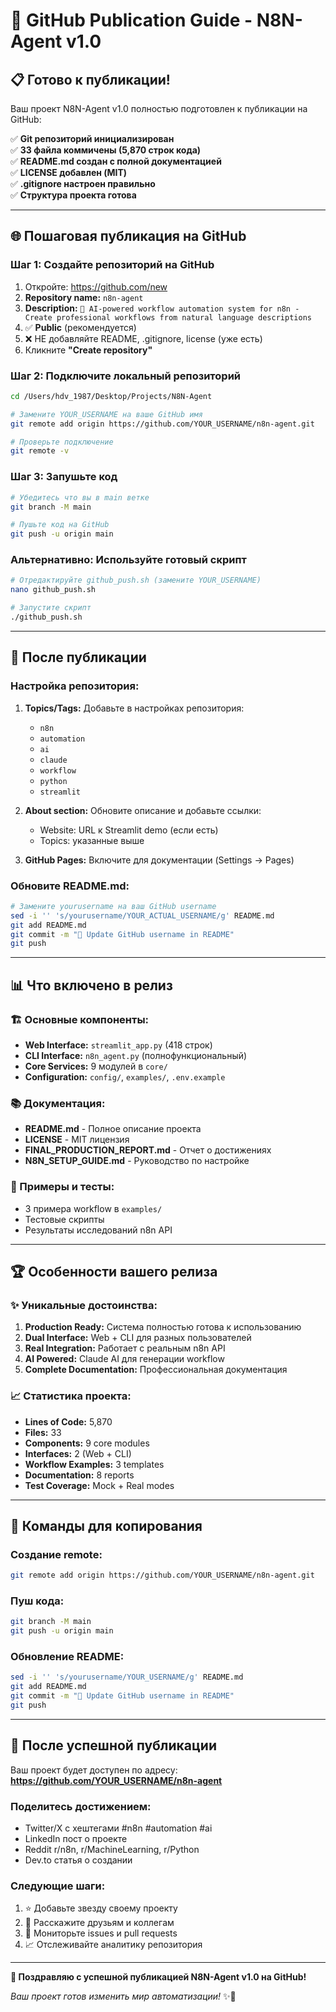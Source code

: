 # 🚀 GitHub Publication Guide - N8N-Agent v1.0

## 📋 Готово к публикации!

Ваш проект N8N-Agent v1.0 полностью подготовлен к публикации на GitHub:

✅ **Git репозиторий инициализирован**  
✅ **33 файла коммичены (5,870 строк кода)**  
✅ **README.md создан с полной документацией**  
✅ **LICENSE добавлен (MIT)**  
✅ **.gitignore настроен правильно**  
✅ **Структура проекта готова**

---

## 🌐 Пошаговая публикация на GitHub

### Шаг 1: Создайте репозиторий на GitHub
1. Откройте: https://github.com/new
2. **Repository name:** `n8n-agent`
3. **Description:** `🚀 AI-powered workflow automation system for n8n - Create professional workflows from natural language descriptions`
4. ✅ **Public** (рекомендуется)
5. ❌ НЕ добавляйте README, .gitignore, license (уже есть)
6. Кликните **"Create repository"**

### Шаг 2: Подключите локальный репозиторий
```bash
cd /Users/hdv_1987/Desktop/Projects/N8N-Agent

# Замените YOUR_USERNAME на ваше GitHub имя
git remote add origin https://github.com/YOUR_USERNAME/n8n-agent.git

# Проверьте подключение
git remote -v
```

### Шаг 3: Запушьте код
```bash
# Убедитесь что вы в main ветке
git branch -M main

# Пушьте код на GitHub
git push -u origin main
```

### Альтернативно: Используйте готовый скрипт
```bash
# Отредактируйте github_push.sh (замените YOUR_USERNAME)
nano github_push.sh

# Запустите скрипт
./github_push.sh
```

---

## 🎯 После публикации

### Настройка репозитория:
1. **Topics/Tags:** Добавьте в настройках репозитория:
   - `n8n`
   - `automation`
   - `ai`
   - `claude`
   - `workflow`
   - `python`
   - `streamlit`

2. **About section:** Обновите описание и добавьте ссылки:
   - Website: URL к Streamlit demo (если есть)
   - Topics: указанные выше

3. **GitHub Pages:** Включите для документации (Settings → Pages)

### Обновите README.md:
```bash
# Замените yourusername на ваш GitHub username
sed -i '' 's/yourusername/YOUR_ACTUAL_USERNAME/g' README.md
git add README.md
git commit -m "📝 Update GitHub username in README"
git push
```

---

## 📊 Что включено в релиз

### 🏗️ Основные компоненты:
- **Web Interface:** `streamlit_app.py` (418 строк)
- **CLI Interface:** `n8n_agent.py` (полнофункциональный)
- **Core Services:** 9 модулей в `core/`
- **Configuration:** `config/`, `examples/`, `.env.example`

### 📚 Документация:
- **README.md** - Полное описание проекта
- **LICENSE** - MIT лицензия
- **FINAL_PRODUCTION_REPORT.md** - Отчет о достижениях
- **N8N_SETUP_GUIDE.md** - Руководство по настройке

### 🧪 Примеры и тесты:
- 3 примера workflow в `examples/`
- Тестовые скрипты
- Результаты исследований n8n API

---

## 🏆 Особенности вашего релиза

### ✨ Уникальные достоинства:
1. **Production Ready:** Система полностью готова к использованию
2. **Dual Interface:** Web + CLI для разных пользователей  
3. **Real Integration:** Работает с реальным n8n API
4. **AI Powered:** Claude AI для генерации workflow
5. **Complete Documentation:** Профессиональная документация

### 📈 Статистика проекта:
- **Lines of Code:** 5,870
- **Files:** 33
- **Components:** 9 core modules
- **Interfaces:** 2 (Web + CLI)
- **Workflow Examples:** 3 templates
- **Documentation:** 8 reports
- **Test Coverage:** Mock + Real modes

---

## 🎯 Команды для копирования

### Создание remote:
```bash
git remote add origin https://github.com/YOUR_USERNAME/n8n-agent.git
```

### Пуш кода:
```bash
git branch -M main
git push -u origin main
```

### Обновление README:
```bash
sed -i '' 's/yourusername/YOUR_USERNAME/g' README.md
git add README.md
git commit -m "📝 Update GitHub username in README"
git push
```

---

## 🎉 После успешной публикации

Ваш проект будет доступен по адресу:
**https://github.com/YOUR_USERNAME/n8n-agent**

### Поделитесь достижением:
- Twitter/X с хештегами #n8n #automation #ai
- LinkedIn пост о проекте
- Reddit r/n8n, r/MachineLearning, r/Python
- Dev.to статья о создании

### Следующие шаги:
1. ⭐ Добавьте звезду своему проекту
2. 📢 Расскажите друзьям и коллегам
3. 🔄 Мониторьте issues и pull requests
4. 📈 Отслеживайте аналитику репозитория

---

**🎊 Поздравляю с успешной публикацией N8N-Agent v1.0 на GitHub!**

*Ваш проект готов изменить мир автоматизации!* ✨🚀
